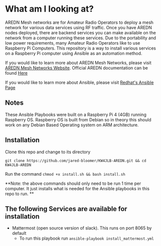 # What am I looking at?
AREDN Mesh networks are for Amateur Radio Operators to deploy a mesh network for various data services using RF traffic. Once you have AREDN nodes deployed, there are backend services you can make available on the network from a computer running these services. Due to the portability and low power requirements, many Amateur Radio Operators like to use Raspberry Pi Computers. This repository is a way to install various services on a Raspberry Pi computer using Ansible as an automation method. 

If you would like to learn more about AREDN Mesh Networks, please visit [AREDN Mesh Networks Website](https://www.arednmesh.org/). Official AREDN documentation can be found [Here](https://arednmesh.readthedocs.io/en/latest/)

If you would like to learn more about Ansible, please visit [Redhat's Ansible Page](https://www.ansible.com/)

## Notes
These Ansible Playbooks were built on a Raspberry Pi 4 (4GB) running Raspberry OS. Raspberry OS is built from Debian so in theory this should work on any Debian Based Operating system on ARM architecture. 

## Installation

Clone this repo and change to its directory

`git clone https://github.com/jared-bloomer/KW4JLB-AREDN.git && cd KW4JLB-AREDN`

Run the command `chmod +x install.sh && bash install.sh`

**Note: the above commands should only need to be run 1 time per computer. It just installs what is needed for the Ansible playbooks in this repo to run. **

## The following Services are available for installation

* Mattermost (open source version of slack). This runs on port 8065 by default
  * To run this playbook run `ansible-playbook install_mattermost.yml`

